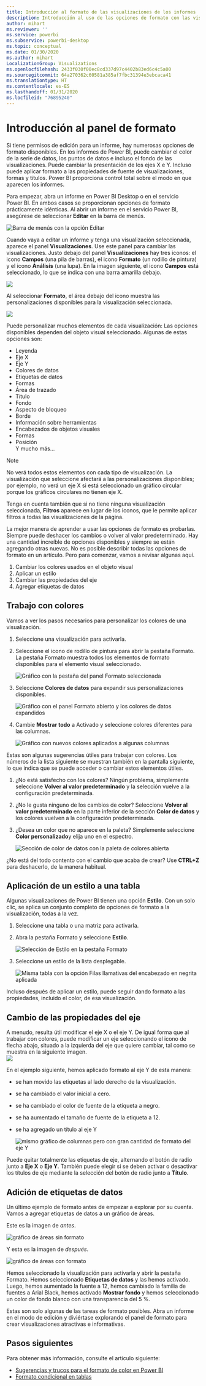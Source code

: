 ```yaml
---
title: Introducción al formato de las visualizaciones de los informes
description: Introducción al uso de las opciones de formato con las visualizaciones de los informes
author: mihart
ms.reviewer: ''
ms.service: powerbi
ms.subservice: powerbi-desktop
ms.topic: conceptual
ms.date: 01/30/2020
ms.author: mihart
LocalizationGroup: Visualizations
ms.openlocfilehash: 2433f030f00ec8cd337d97c4402b83ed6c4c5a00
ms.sourcegitcommit: 64a270362c60581a385af7fbc31394e3ebcaca41
ms.translationtype: HT
ms.contentlocale: es-ES
ms.lasthandoff: 01/31/2020
ms.locfileid: "76895240"
---
```

# <a name="getting-started-with-the-formatting-pane"></a>Introducción al panel de formato
Si tiene permisos de edición para un informe, hay numerosas opciones de formato disponibles. En los informes de Power BI, puede cambiar el color de la serie de datos, los puntos de datos e incluso el fondo de las visualizaciones. Puede cambiar la presentación de los ejes X e Y. Incluso puede aplicar formato a las propiedades de fuente de visualizaciones, formas y títulos. Power BI proporciona control total sobre el modo en que aparecen los informes.

Para empezar, abra un informe en Power BI Desktop o en el servicio Power BI. En ambos casos se proporcionan opciones de formato prácticamente idénticas. Al abrir un informe en el servicio Power BI, asegúrese de seleccionar **Editar** en la barra de menús. 

![Barra de menús con la opción Editar](media/service-getting-started-with-color-formatting-and-axis-properties/power-bi-edit.png)

Cuando vaya a editar un informe y tenga una visualización seleccionada, aparece el panel **Visualizaciones**. Use este panel para cambiar las visualizaciones. Justo debajo del panel **Visualizaciones** hay tres iconos: el icono **Campos** (una pila de barras), el icono **Formato** (un rodillo de pintura) y el icono **Análisis** (una lupa). En la imagen siguiente, el icono **Campos** está seleccionado, lo que se indica con una barra amarilla debajo.

![](media/service-getting-started-with-color-formatting-and-axis-properties/power-bi-format.png)

Al seleccionar **Formato**, el área debajo del icono muestra las personalizaciones disponibles para la visualización seleccionada.  

![](media/service-getting-started-with-color-formatting-and-axis-properties/power-bi-format-selected.png)

Puede personalizar muchos elementos de cada visualización: Las opciones disponibles dependen del objeto visual seleccionado. Algunas de estas opciones son:

* Leyenda
* Eje X
* Eje Y
* Colores de datos
* Etiquetas de datos
* Formas
* Área de trazado
* Título
* Fondo
* Aspecto de bloqueo
* Borde
* Información sobre herramientas
* Encabezados de objetos visuales
* Formas
* Posición    
Y mucho más...


> [!NOTE]
>  
> No verá todos estos elementos con cada tipo de visualización. La visualización que seleccione afectará a las personalizaciones disponibles; por ejemplo, no verá un eje X si está seleccionado un gráfico circular porque los gráficos circulares no tienen eje X.

Tenga en cuenta también que si no tiene ninguna visualización seleccionada, **Filtros** aparece en lugar de los iconos, que le permite aplicar filtros a todas las visualizaciones de la página.

La mejor manera de aprender a usar las opciones de formato es probarlas. Siempre puede deshacer los cambios o volver al valor predeterminado. Hay una cantidad increíble de opciones disponibles y siempre se están agregando otras nuevas. No es posible describir todas las opciones de formato en un artículo. Pero para comenzar, vamos a revisar algunas aquí. 

1. Cambiar los colores usados en el objeto visual   
2. Aplicar un estilo    
3. Cambiar las propiedades del eje    
4. Agregar etiquetas de datos    




## <a name="working-with-colors"></a>Trabajo con colores

Vamos a ver los pasos necesarios para personalizar los colores de una visualización.

1. Seleccione una visualización para activarla.

2. Seleccione el icono de rodillo de pintura para abrir la pestaña Formato. La pestaña Formato muestra todos los elementos de formato disponibles para el elemento visual seleccionado.

    ![Gráfico con la pestaña del panel Formato seleccionada](media/service-getting-started-with-color-formatting-and-axis-properties/power-bi-formatting.png)

3. Seleccione **Colores de datos** para expandir sus personalizaciones disponibles.  

    ![Gráfico con el panel Formato abierto y los colores de datos expandidos](media/service-getting-started-with-color-formatting-and-axis-properties/power-bi-data-colors.png)

4. Cambie **Mostrar todo** a Activado y seleccione colores diferentes para las columnas.

    ![Gráfico con nuevos colores aplicados a algunas columnas](media/service-getting-started-with-color-formatting-and-axis-properties/power-bi-change-colors.png)

Estas son algunas sugerencias útiles para trabajar con colores. Los números de la lista siguiente se muestran también en la pantalla siguiente, lo que indica que se puede acceder o cambiar estos elementos útiles.

1. ¿No está satisfecho con los colores? Ningún problema, simplemente seleccione **Volver al valor predeterminado** y la selección vuelve a la configuración predeterminada. 

2. ¿No le gusta ninguno de los cambios de color? Seleccione **Volver al valor predeterminado** en la parte inferior de la sección **Color de datos** y los colores vuelven a la configuración predeterminada. 

3. ¿Desea un color que no aparece en la paleta? Simplemente seleccione **Color personalizado**y elija uno en el espectro.  

   ![Sección de color de datos con la paleta de colores abierta](media/service-getting-started-with-color-formatting-and-axis-properties/power-bi-color-extras.png)

¿No está del todo contento con el cambio que acaba de crear? Use **CTRL+Z** para deshacerlo, de la manera habitual.

## <a name="applying-a-style-to-a-table"></a>Aplicación de un estilo a una tabla
Algunas visualizaciones de Power BI tienen una opción **Estilo**. Con un solo clic, se aplica un conjunto completo de opciones de formato a la visualización, todas a la vez. 

1. Seleccione una tabla o una matriz para activarla.   
1. Abra la pestaña Formato y seleccione **Estilo**.

   ![Selección de Estilo en la pestaña Formato](media/service-getting-started-with-color-formatting-and-axis-properties/power-bi-style.png)


1. Seleccione un estilo de la lista desplegable. 

   ![Misma tabla con la opción Filas llamativas del encabezado en negrita aplicada](media/service-getting-started-with-color-formatting-and-axis-properties/power-bi-style-flashy.png)

Incluso después de aplicar un estilo, puede seguir dando formato a las propiedades, incluido el color, de esa visualización.


## <a name="changing-axis-properties"></a>Cambio de las propiedades del eje

A menudo, resulta útil modificar el eje X o el eje Y. De igual forma que al trabajar con colores, puede modificar un eje seleccionando el icono de flecha abajo, situado a la izquierda del eje que quiere cambiar, tal como se muestra en la siguiente imagen.  
![](media/service-getting-started-with-color-formatting-and-axis-properties/power-bi-y-axis.png)

En el ejemplo siguiente, hemos aplicado formato al eje Y de esta manera:
- se han movido las etiquetas al lado derecho de la visualización.

- se ha cambiado el valor inicial a cero.

- se ha cambiado el color de fuente de la etiqueta a negro.

- se ha aumentado el tamaño de fuente de la etiqueta a 12.

- se ha agregado un título al eje Y


    ![mismo gráfico de columnas pero con gran cantidad de formato del eje Y](media/service-getting-started-with-color-formatting-and-axis-properties/power-bi-axis-changes.png)

Puede quitar totalmente las etiquetas de eje, alternando el botón de radio junto a **Eje X** o **Eje Y**. También puede elegir si se deben activar o desactivar los títulos de eje mediante la selección del botón de radio junto a **Título**.  



## <a name="adding-data-labels"></a>Adición de etiquetas de datos    

Un último ejemplo de formato antes de empezar a explorar por su cuenta.  Vamos a agregar etiquetas de datos a un gráfico de áreas. 

Este es la imagen de *antes*. 

![gráfico de áreas sin formato](media/service-getting-started-with-color-formatting-and-axis-properties/power-bi-area-chart.png)


Y esta es la imagen de *después*.

![gráfico de áreas con formato](media/service-getting-started-with-color-formatting-and-axis-properties/power-bi-data-labels.png)

Hemos seleccionado la visualización para activarla y abrir la pestaña Formato.  Hemos seleccionado **Etiquetas de datos** y las hemos activado. Luego, hemos aumentado la fuente a 12, hemos cambiado la familia de fuentes a Arial Black, hemos activado **Mostrar fondo** y hemos seleccionado un color de fondo blanco con una transparencia del 5 %.

Estas son solo algunas de las tareas de formato posibles. Abra un informe en el modo de edición y diviértase explorando el panel de formato para crear visualizaciones atractivas e informativas.

## <a name="next-steps"></a>Pasos siguientes
Para obtener más información, consulte el artículo siguiente:  

* [Sugerencias y trucos para el formato de color en Power BI](service-tips-and-tricks-for-color-formatting.md)  
* [Formato condicional en tablas](../desktop-conditional-table-formatting.md)

